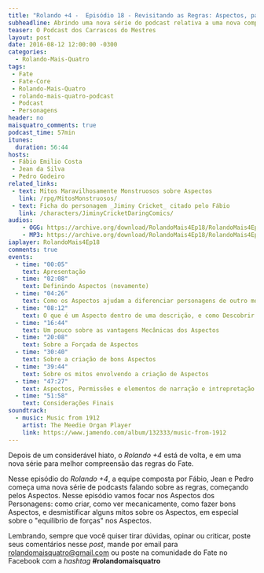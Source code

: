 ```yaml
---
title: "Rolando +4 -  Episódio 18 - Revisitando as Regras: Aspectos, parte 1 (Aspectos dos Personagens)"
subheadline: Abrindo uma nova série do podcast relativa a uma nova compreensão das regras
teaser: O Podcast dos Carrascos do Mestres
layout: post
date: 2016-08-12 12:00:00 -0300
categories:
  - Rolando-Mais-Quatro
tags:
 - Fate
 - Fate-Core
 - Rolando-Mais-Quatro
 - rolando-mais-quatro-podcast
 - Podcast
 - Personagens
header: no
maisquatro_comments: true 
podcast_time: 57min
itunes:
  duration: 56:44
hosts:
 - Fábio Emilio Costa
 - Jean da Silva
 - Pedro Godeiro
related_links:
 - text: Mitos Maravilhosamente Monstruosos sobre Aspectos
   link: /rpg/MitosMonstruosos/
 - text: Ficha do personagem _Jiminy Cricket_ citado pelo Fábio
   link: /characters/JiminyCricketDaringComics/
audios:
    - OGG: https://archive.org/download/RolandoMais4Ep18/RolandoMais4Ep18.ogg
    - MP3: https://archive.org/download/RolandoMais4Ep18/RolandoMais4Ep18.mp3 
iaplayer: RolandoMais4Ep18
comments: true
events:
  - time: "00:05"
    text: Apresentação
  - time: "02:08"
    text: Definindo Aspectos (novamente)
  - time: "04:26"
    text: Como os Aspectos ajudam a diferenciar personagens de outro modo iguais
  - time: "08:12"
    text: O que é um Aspecto dentro de uma descrição, e como Descobrir ou Criar Aspectos na cena
  - time: "16:44"
    text: Um pouco sobre as vantagens Mecânicas dos Aspectos
  - time: "20:08"
    text: Sobre a Forçada de Aspectos
  - time: "30:40"
    text: Sobre a criação de bons Aspectos
  - time: "39:44"
    text: Sobre os mitos envolvendo a criação de Aspectos
  - time: "47:27"
    text: Aspectos, Permissões e elementos de narração e intrepretação
  - time: "51:58"
    text: Considerações Finais
soundtrack:
  - music: Music from 1912
    artist: The Meedie Organ Player
    link: https://www.jamendo.com/album/132333/music-from-1912
---
```


Depois de um considerável hiato, o _Rolando +4_ está de volta, e em uma nova série para melhor compreensão das regras do Fate.

Nesse episódio do _Rolando +4_, a equipe composta por Fábio, Jean e Pedro começa uma nova série de podcasts falando sobre as regras, começando pelos Aspectos. Nesse episódio vamos focar nos Aspectos dos Personagens: como criar, como ver mecanicamente, como fazer bons Aspectos, e desmistificar alguns mitos sobre os Aspectos, em especial sobre o "equilibrio de forças" nos Aspectos.

Lembrando, sempre que você quiser tirar dúvidas, opinar ou criticar, poste seus comentários nesse _post_, mande por email para <rolandomaisquatro@gmail.com> ou poste na comunidade do Fate no Facebook com a _hashtag_ **#rolandomaisquatro**
